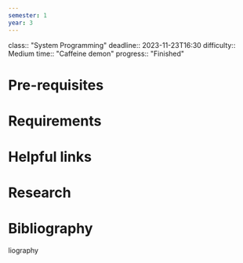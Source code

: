 ```yaml
---
semester: 1
year: 3
---
```

class:: "System Programming"
deadline:: 2023-11-23T16:30
difficulty:: Medium
time:: "Caffeine demon"
progress:: "Finished"

# Pre-requisites

# Requirements

# Helpful links

# Research

# Bibliography
liography
